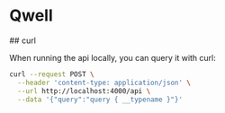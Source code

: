# Qwell

## curl

When running the api locally, you can query it with curl:

```sh
curl --request POST \
  --header 'content-type: application/json' \
  --url http://localhost:4000/api \
  --data '{"query":"query { __typename }"}'
```
